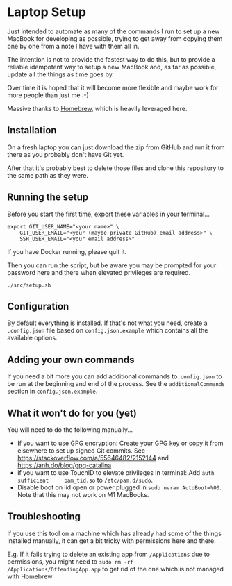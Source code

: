 # Laptop Setup

Just intended to automate as many of the commands I run to set up a new MacBook for developing as possible, trying to get away from copying them one by one from a note I have with them all in.

The intention is not to provide the fastest way to do this, but to provide a reliable idempotent way to setup a new MacBook and, as far as possible, update all the things as time goes by.

Over time it is hoped that it will become more flexible and maybe work for more people than just me :-)

Massive thanks to [Homebrew](https://brew.sh/), which is heavily leveraged here.

## Installation

On a fresh laptop you can just download the zip from GitHub and run it from there as you probably don't have Git yet.

After that it's probably best to delete those files and clone this repository to the same path as they were.

## Running the setup

Before you start the first time, export these variables in your terminal...

    export GIT_USER_NAME="<your name>" \
        GIT_USER_EMAIL="<your (maybe private GitHub) email address>" \
        SSH_USER_EMAIL="<your email address>"

If you have Docker running, please quit it.

Then you can run the script, but be aware you may be prompted for your password here and there when elevated privileges are required.

    ./src/setup.sh

## Configuration

By default everything is installed. If that's not what you need, create a `.config.json` file based on `config.json.example` which contains all the available options.

## Adding your own commands

If you need a bit more you can add additional commands to`.config.json` to be run at the beginning and end of the process. See the `additionalCommands` section in `config.json.example`.

## What it won't do for you (yet)

You will need to do the following manually...

* If you want to use GPG encryption: Create your GPG key or copy it from elsewhere to set up signed Git commits. See https://stackoverflow.com/a/55646482/2152144 and https://anh.do/blog/gpg-catalina
* if you want to use TouchID to elevate privileges in terminal: Add `auth       sufficient     pam_tid.so` to `/etc/pam.d/sudo`.
* Disable boot on lid open or power plugged in `sudo nvram AutoBoot=%00`. Note that this may not work on M1 MacBooks.

## Troubleshooting

If you use this tool on a machine which has already had some of the things installed manually, it can get a bit tricky with permissions here and there.

E.g. If it fails trying to delete an existing app from `/Applications` due to permissions, you might need to `sudo rm -rf /Applications/OffendingApp.app` to get rid of the one which is not managed with Homebrew
